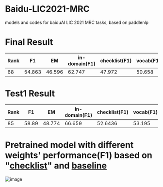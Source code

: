 # Baidu-LIC2021-MRC
models and codes for baiduAI LIC 2021 MRC tasks, based on paddlenlp

# Final Result
| Rank | F1 |	EM	| in-domain(F1)	| checklist(F1)	| vocab(F1)	| phrase(F1)	| semantic-role(F1)	| fault-tolerant(F1) |	reasoning(F1) | 
| --- | --- | --- | --- | --- | --- | --- | --- | --- | --- |  
| 68 | 54.863	| 46.596 | 62.747 |	47.972	| 50.658	| 55.706	| 44.278 | 47.15	| 42.068 |


# Test1 Result
| Rank | F1 |	EM	| in-domain(F1)	| checklist(F1)	| vocab(F1)	| phrase(F1)	| semantic-role(F1)	| fault-tolerant(F1) |	reasoning(F1) | 
| --- | --- | --- | --- | --- | --- | --- | --- | --- | --- |  
| 85 | 58.89	| 48.774 | 66.659 |	52.6436	| 53.195	| 61.625	| 55.01 | 44.996	| 48.392 |

# Pretrained model with different weights' performance(F1) based on "[checklist](https://aclanthology.org/2020.acl-main.442.pdf)" and [baseline](https://github.com/PaddlePaddle/Research/tree/master/NLP/DuReader-Checklist-BASELINE)
![image](https://user-images.githubusercontent.com/53289454/136005024-df48577f-6fed-4af5-a6a7-e93168bc5aff.png)
